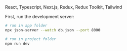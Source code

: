 React, Typescript, Next.js, Redux, Redux Toolkit, Tailwind

First, run the development server:

```bash
# run in app folder
npx json-server --watch db.json --port 8000

# run in project folder
npm run dev
```
